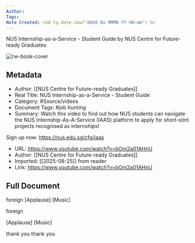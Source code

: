 ```yaml
---
Author: 
Tags:
Note Created: <%8 tp.date.now("dddd Do MMMN YY HH:mm") %>
---
```

NUS Internship-as-a-Service - Student Guide by NUS Centre for Future-ready Graduates

![rw-book-cover](https://i.ytimg.com/vi/bOm2a01AHnU/maxresdefault.jpg)

## Metadata
- Author: [[NUS Centre for Future-ready Graduates]]
- Real Title: NUS Internship-as-a-Service - Student Guide
- Category: #Source/videos
- Document Tags:  #job hunting 
- Summary: Watch this video to find out how NUS students can navigate the NUS Internship-As-A-Service (IAAS) platform to apply for short-stint projects recognised as internships!

Sign up now: https://nus.edu.sg/cfg/iaas
- URL: https://www.youtube.com/watch?v=bOm2a01AHnU
- Author: [[NUS Centre for Future-ready Graduates]]
- Imported: [[2025-08-25]] from reader
- Link: https://www.youtube.com/watch?v=bOm2a01AHnU

## Full Document
foreign [Applause] [Music] 

foreign 

[Applause] [Music] 

thank you thank you
